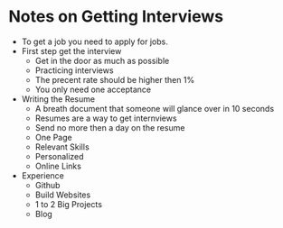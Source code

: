 # Notes on Getting Interviews

*  To get a job you need to apply for jobs.
*  First step get the interview
    *  Get in the door as much as possible
    *  Practicing interviews
    *  The precent rate should be higher then 1%
    *  You only need one acceptance 
*  Writing the Resume
    *  A breath document that someone will glance over in 10 seconds
    *  Resumes are a way to get internviews 
    *  Send no more then a day on the resume
    *  One Page
    *  Relevant Skills 
    *  Personalized
    *  Online Links 
*  Experience 
    *  Github
    *  Build Websites
    *  1 to 2 Big Projects 
    *  Blog
    
